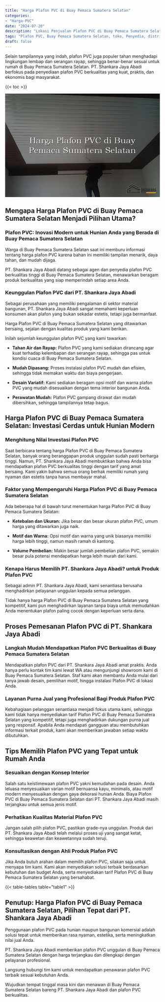 ```yaml
---
title: "Harga Plafon PVC di Buay Pemaca Sumatera Selatan"
categories: 
- "Harga-PVC"
date: "2024-07-20"
description: "Lokasi Penjualan Plafon PVC di Buay Pemaca Sumatera Selatan bagi tempat tinggal, office, dan toko. Material terbaik, pilihan motif, pilihan warna menarik, beserta layanan penempatan oleh teknisi profesional serta jaminan resmi!|Servis penyediaan Plafon PVC di Buay Pemaca Sumatera Selatan untuk keperluan hunian, kantor, atau toko, beserta material berkualitas dan penempatan oleh teknisi berpengalaman dan jaminan resmi.|Alternatif Plafon PVC di Buay Pemaca Sumatera Selatan yang terbukti bagi tempat tinggal, perkantoran, dan gerai, dengan panel unggulan dan pemasangan dikerjakan oleh tim berpengalaman serta garansi resmi.|Distribusi Plafon PVC di Buay Pemaca Sumatera Selatan bagi hunian, kantor, serta toko, dengan panel terbaik dan instalasi oleh teknisi ahli, disertai dengan jaminan resmi.}"
tags: "Plafon PVC, Buay Pemaca Sumatera Selatan, toko, Penyedia, distributor"
draft: false
---
```


Selain tampilannya yang indah, plafon PVC juga populer tahan menghadapi lingkungan lembap dan serangan rayap, sehingga benar-benar sesuai untuk rumah di Buay Pemaca Sumatera Selatan. PT. Shankara Jaya Abadi berfokus pada penyediaan plafon PVC berkualitas yang kuat, praktis, dan ekonomis bagi masyarakat.

{{< toc >}}

![Harga Plafon PVC di Buay Pemaca Sumatera Selatan](/images/Harga-PVC/Harga-Plafon-PVC-di-Buay-Pemaca-Sumatera-Selatan.png)


## Mengapa Harga Plafon PVC di Buay Pemaca Sumatera Selatan Menjadi Pilihan Utama?

### Plafon PVC: Inovasi Modern untuk Hunian Anda yang Berada di Buay Pemaca Sumatera Selatan

Warga di Buay Pemaca Sumatera Selatan saat ini memburu informasi tentang harga plafon PVC karena bahan ini memiliki tampilan menarik, daya tahan, dan mudah dijaga.

PT. Shankara Jaya Abadi datang sebagai agen dan penyedia plafon PVC berkualitas tinggi di Buay Pemaca Sumatera Selatan, menawarkan beragam produk berkualitas yang siap memperindah setiap area Anda.

### Keunggulan Plafon PVC dari PT. Shankara Jaya Abadi

Sebagai perusahaan yang memiliki pengalaman di sektor material bangunan, PT. Shankara Jaya Abadi sangat memahami keperluan konsumen akan plafon yang bukan sekadar estetis, tetapi juga bermanfaat.

Harga Plafon PVC di Buay Pemaca Sumatera Selatan yang ditawarkan bersaing, sejalan dengan kualitas produk yang kami berikan.

Inilah sejumlah keunggulan plafon PVC yang kami tawarkan:

- **Tahan Air dan Rayap:** Plafon PVC yang kami sediakan dirancang agar kuat terhadap kelembapan dan serangan rayap, sehingga pas untuk kondisi cuaca di Buay Pemaca Sumatera Selatan.

- **Mudah Dipasang:** Proses instalasi plafon PVC mudah dan efisien, sehingga tidak memakan waktu dan biaya pengerjaan.

- **Desain Variatif:** Kami sediakan beragam opsi motif dan warna plafon PVC yang mudah disesuaikan dengan tema interior bangunan Anda.

- **Perawatan Mudah:** Plafon PVC gampang dirawat dan mudah dibersihkan, sehingga tampilannya tetap bagus.

## Harga Plafon PVC di Buay Pemaca Sumatera Selatan: Investasi Cerdas untuk Hunian Modern

### Menghitung Nilai Investasi Plafon PVC

Saat berbicara tentang harga Plafon PVC di Buay Pemaca Sumatera Selatan, banyak orang beranggapan produk unggulan sudah pasti berharga tinggi. Namun, PT. Shankara Jaya Abadi membuktikan bahwa Anda bisa mendapatkan plafon PVC berkualitas tinggi dengan tarif yang amat bersaing. Kami yakin bahwa semua orang berhak memiliki rumah yang nyaman dan estetis tanpa harus membayar mahal.

### Faktor yang Mempengaruhi Harga Plafon PVC di Buay Pemaca Sumatera Selatan

Ada beberapa hal di bawah turut menentukan harga Plafon PVC di Buay Pemaca Sumatera Selatan:

- **Ketebalan dan Ukuran:** Jika besar dan besar ukuran plafon PVC, umum harga yang ditawarkan juga naik.

- **Motif dan Warna:** Opsi motif dan warna yang unik biasanya memiliki harga lebih tinggi, namun masih ramah di kantong.

- **Volume Pembelian:** Makin besar jumlah pembelian plafon PVC, semakin besar pula potensi mendapatkan harga lebih murah dari kami.

### Kenapa Harus Memilih PT. Shankara Jaya Abadi? untuk Produk Plafon PVC

Sebagai admin PT. Shankara Jaya Abadi, kami senantiasa berusaha menghadirkan pelayanan unggulan kepada semua pelanggan.

Tidak hanya harga Plafon PVC di Buay Pemaca Sumatera Selatan yang kompetitif, kami pun menghadirkan layanan tanpa biaya untuk memudahkan Anda menentukan plafon paling cocok dengan keperluan serta dana.

## Proses Pemesanan Plafon PVC di PT. Shankara Jaya Abadi

### Langkah Mudah Mendapatkan Plafon PVC Berkualitas di Buay Pemaca Sumatera Selatan

Mendapatkan plafon PVC dari PT. Shankara Jaya Abadi amat praktis. Anda hanya perlu kontak tim kami lewat WA atau mengunjungi showroom kami di Buay Pemaca Sumatera Selatan. Staf kami akan membantu Anda mulai dari tanya jawab desain, pemilihan motif, hingga instalasi Plafon PVC di lokasi Anda.

### Layanan Purna Jual yang Profesional Bagi Produk Plafon PVC

Kebahagiaan pelanggan senantiasa menjadi fokus utama kami, sehingga kami tidak hanya menyediakan tarif Plafon PVC di Buay Pemaca Sumatera Selatan yang kompetitif, tetapi juga menghadirkan dukungan purna jual yang responsif. Apabila Anda mendapati gangguan atau membutuhkan informasi terkait produk, kami akan memberikan jawaban setiap waktu dibutuhkan.

## Tips Memilih Plafon PVC yang Tepat untuk Rumah Anda

### Sesuaikan dengan Konsep Interior

Salah satu keistimewaan plafon PVC yakni kemudahan pada desain. Anda leluasa menyesuaikan varian motif bernuansa kayu, minimalis, atau motif modern menyesuaikan dengan gaya dekorasi hunian Anda. Biaya Plafon PVC di Buay Pemaca Sumatera Selatan dari PT. Shankara Jaya Abadi masih terjangkau untuk semua jenis motif.

### Perhatikan Kualitas Material Plafon PVC

Jangan salah pilih plafon PVC, pastikan grade-nya unggulan. Produk dari PT. Shankara Jaya Abadi telah melalui proses uji yang sangat ketat, sehingga keawetan dan keawetannya sudah teruji.

### Konsultasikan dengan Ahli Produk Plafon PVC

Jika Anda butuh arahan dalam memilih plafon PVC, silakan saja untuk menyapa tim kami. Kami akan menyediakan solusi terbaik berdasarkan kebutuhan dan budget Anda, serta menyediakan tarif Plafon PVC di Buay Pemaca Sumatera Selatan yang bersahabat.

{{< table-tables table="table1" >}}

## Penutup: Harga Plafon PVC di Buay Pemaca Sumatera Selatan, Pilihan Tepat dari PT. Shankara Jaya Abadi

Penggunaan plafon PVC pada hunian maupun bangunan komersial adalah solusi tepat untuk memberikan rasa nyaman, estetika, serta meningkatkan nilai jual Anda.

PT. Shankara Jaya Abadi memberikan plafon PVC unggulan di Buay Pemaca Sumatera Selatan dengan harga terjangkau dan dilengkapi dengan pelayanan profesional.

Langsung hubungi tim kami untuk mendapatkan penawaran plafon PVC terbaik sesuai kebutuhan Anda.

Wujudkan tempat tinggal masa kini dan menawan di Buay Pemaca Sumatera Selatan bareng PT. Shankara Jaya Abadi dan plafon PVC berkualitas.